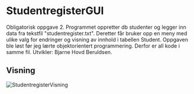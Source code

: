 # StudentregisterGUI
Obligatorisk oppgave 2. 
Programmet oppretter db studenter og legger inn data fra tekstfil "studentregister.txt". Deretter får bruker opp en meny med ulike valg for endringer og visning av innhold i tabellen Student.
Oppgaven ble løst før jeg lærte objektorientert programmering. Derfor er all kode i samme fil. 
Utvikler: Bjarne Hovd Beruldsen. 

## Visning 
![StudentregisterVisning](./gif/StudentRegisterVisning.gif)
